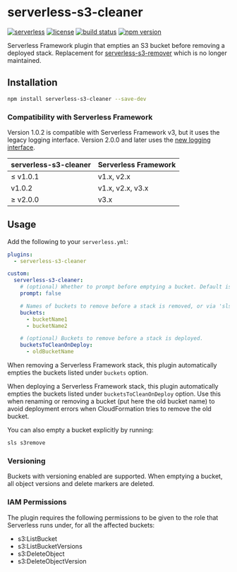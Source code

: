 # serverless-s3-cleaner

[![serverless][icon-serverless]][link-serverless]
[![license][icon-lic]][link-lic]
[![build status][icon-ci]][link-ci]
[![npm version][icon-npm]][link-npm]

Serverless Framework plugin that empties an S3 bucket before removing a deployed stack.
Replacement for [serverless-s3-remover](https://github.com/sinofseven/serverless-s3-remover) which is no longer maintained.

## Installation

```sh
npm install serverless-s3-cleaner --save-dev
```

### Compatibility with Serverless Framework

Version 1.0.2 is compatible with Serverless Framework v3, but it uses the legacy logging interface. Version 2.0.0 and later uses the [new logging interface](https://www.serverless.com/framework/docs/guides/plugins/cli-output).

|serverless-s3-cleaner|Serverless Framework|
|---|---|
|≤ v1.0.1|v1.x, v2.x|
|v1.0.2|v1.x, v2.x, v3.x|
|≥ v2.0.0|v3.x|

## Usage

Add the following to your `serverless.yml`:

```yml
plugins:
  - serverless-s3-cleaner

custom:
  serverless-s3-cleaner:
    # (optional) Whether to prompt before emptying a bucket. Default is 'false'.
    prompt: false

    # Names of buckets to remove before a stack is removed, or via 'sls s3remove' command
    buckets:
      - bucketName1
      - bucketName2

    # (optional) Buckets to remove before a stack is deployed.
    bucketsToCleanOnDeploy:
      - oldBucketName
```

When removing a Serverless Framework stack, this plugin automatically empties the buckets listed under `buckets` option.

When deploying a Serverless Framework stack, this plugin automatically empties the buckets listed under `bucketsToCleanOnDeploy` option.
Use this when renaming or removing a bucket (put here the old bucket name) to avoid deployment errors when CloudFormation tries to remove the old bucket.

You can also empty a bucket explicitly by running:

```sh
sls s3remove
```

### Versioning

Buckets with versioning enabled are supported. When emptying a bucket, all object versions and delete markers are deleted.

### IAM Permissions

The plugin requires the following permissions to be given to the role that Serverless runs under, for all the affected buckets:

- s3:ListBucket
- s3:ListBucketVersions
- s3:DeleteObject
- s3:DeleteObjectVersion

[//]: # (Note: icon sources seem to be random. It's just because shields.io is extremely slow so using alternatives whenever possible)
[icon-serverless]: http://public.serverless.com/badges/v3.svg
[icon-lic]: https://img.shields.io/github/license/coyoteecd/serverless-s3-cleaner
[icon-ci]: https://travis-ci.com/coyoteecd/serverless-s3-cleaner.svg?branch=master
[icon-npm]: https://badge.fury.io/js/serverless-s3-cleaner.svg

[link-serverless]: http://www.serverless.com
[link-lic]: https://github.com/coyoteecd/serverless-s3-cleaner/blob/master/LICENSE
[link-ci]: https://travis-ci.com/coyoteecd/serverless-s3-cleaner
[link-npm]: https://www.npmjs.com/package/serverless-s3-cleaner
